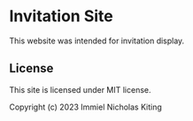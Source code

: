 # Invitation Site
This website was intended for invitation display.

## License
This site is licensed under MIT license.

Copyright (c) 2023 Immiel Nicholas Kiting